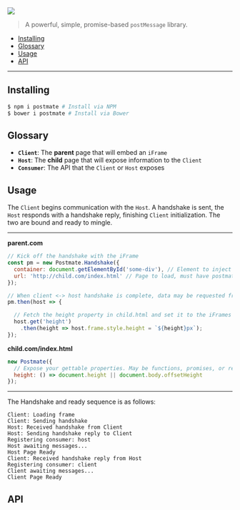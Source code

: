 <a href="https://github.com/dollarshaveclub/postmate">
  <img src="https://dollarshaveclub.github.io/postmate/assets/postmate.svg">
</a>

> A powerful, simple, promise-based `postMessage` library.

* [Installing](#installing)
* [Glossary](#glossary)
* [Usage](#usage)
* [API](#api)

***

## Installing
```sh
$ npm i postmate # Install via NPM
$ bower i postmate # Install via Bower
```

## Glossary
* **`Client`**: The **parent** page that will embed an `iFrame`
* **`Host`**: The **child** page that will expose information to the `Client`
* **`Consumer`**: The API that the `Client` or `Host` exposes

## Usage
The `Client` begins communication with the `Host`. A handshake is sent, the `Host` responds with
a handshake reply, finishing `Client` initialization. The two are bound and ready to mingle.

***

**parent.com**
```javascript
// Kick off the handshake with the iFrame
const pm = new Postmate.Handshake({
  container: document.getElementById('some-div'), // Element to inject frame into
  url: 'http://child.com/index.html' // Page to load, must have postmate.js. This will also be the origin used for communication.
});

// When client <-> host handshake is complete, data may be requested from the host
pm.then(host => {

  // Fetch the height property in child.html and set it to the iFrames height
  host.get('height')
    .then(height => host.frame.style.height = `${height}px`);
});
```

**child.com/index.html**
```javascript
new Postmate({
  // Expose your gettable properties. May be functions, promises, or regular values
  height: () => document.height || document.body.offsetHeight
});
```

***

The Handshake and ready sequence is as follows:
```
Client: Loading frame
Client: Sending handshake
Host: Received handshake from Client
Host: Sending handshake reply to Client
Registering consumer: host
Host awaiting messages...
Host Page Ready
Client: Received handshake reply from Host
Registering consumer: client
Client awaiting messages...
Client Page Ready
```

## API
